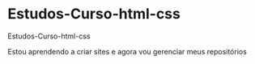 # Estudos-Curso-html-css
 Estudos-Curso-html-css

Estou aprendendo a criar sites e agora vou gerenciar meus repositórios